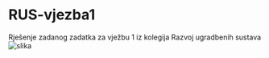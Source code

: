 # RUS-vjezba1
Rješenje zadanog zadatka za vježbu 1 iz kolegija Razvoj ugradbenih sustava
![slika](https://github.com/user-attachments/assets/e963492b-ce7b-4cd1-9240-207cf4ac7c1f)
